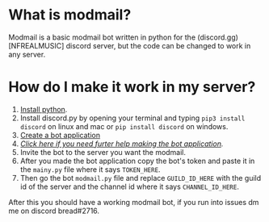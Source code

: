 # What is modmail?

Modmail is a basic modmail bot written in python for the (discord.gg)[NFREALMUSIC] discord server, but the code can be changed to work in any server.

# How do I make it work in my server?

1. [Install python](https://python.org/).
2. Install discord.py by opening your terminal and typing `pip3 install discord` on linux and mac or `pip install discord` on windows.
3. [Create a bot application](https://discord.com/developers/docs/game-sdk/applications)
4. *[Click here if you need furter help making the bot application](https://discordpy.readthedocs.io/en/stable/discord.html).*
5. Invite the bot to the server you want the modmail.
6. After you made the bot application copy the bot's token and paste it in the `mainy.py` file where it says `TOKEN_HERE`.
7. Then go the bot `modmail.py` file and replace `GUILD_ID_HERE` with the guild id of the server and the channel id where it says `CHANNEL_ID_HERE`.

After this you should have a working modmail bot, if you run into issues dm me on discord bread#2716.
